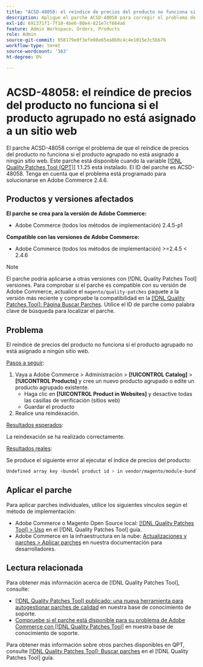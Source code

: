 ```yaml
---
title: "ACSD-48058: el reíndice de precios del producto no funciona si el producto agrupado no está asignado a un sitio web"
description: Aplique el parche ACSD-48058 para corregir el problema de Adobe Commerce en el que el reíndice de precios del producto no funciona si el producto agrupado no está asignado a ningún sitio web.
exl-id: 691371f1-7f10-4be6-80e4-821e7cf664a6
feature: Admin Workspace, Orders, Products
role: Admin
source-git-commit: 958179e0f3efe08e65ea8b0c4c4e1015e3c5bb76
workflow-type: tm+mt
source-wordcount: '363'
ht-degree: 0%

---
```


# ACSD-48058: el reíndice de precios del producto no funciona si el producto agrupado no está asignado a un sitio web

El parche ACSD-48058 corrige el problema de que el reíndice de precios del producto no funciona si el producto agrupado no está asignado a ningún sitio web. Este parche está disponible cuando la variable [[!DNL Quality Patches Tool (QPT)]](/help/announcements/adobe-commerce-announcements/magento-quality-patches-released-new-tool-to-self-serve-quality-patches.md) 1.1.25 está instalado. El ID del parche es ACSD-48058. Tenga en cuenta que el problema está programado para solucionarse en Adobe Commerce 2.4.6.

## Productos y versiones afectados

**El parche se crea para la versión de Adobe Commerce:**

* Adobe Commerce (todos los métodos de implementación) 2.4.5-p1

**Compatible con las versiones de Adobe Commerce:**

* Adobe Commerce (todos los métodos de implementación) >=2.4.5 &lt; 2.4.6

>[!NOTE]
>
>El parche podría aplicarse a otras versiones con [!DNL Quality Patches Tool] versiones. Para comprobar si el parche es compatible con su versión de Adobe Commerce, actualice el `magento/quality-patches` paquete a la versión más reciente y compruebe la compatibilidad en la [[!DNL Quality Patches Tool]: Página Buscar Parches](https://experienceleague.adobe.com/tools/commerce-quality-patches/index.html). Utilice el ID de parche como palabra clave de búsqueda para localizar el parche.

## Problema

El reíndice de precios del producto no funciona si el producto agrupado no está asignado a ningún sitio web.

<u>Pasos a seguir</u>:

1. Vaya a Adobe Commerce > Administración > **[!UICONTROL Catalog]** > **[!UICONTROL Products]** y cree un nuevo producto agrupado o edite un producto agrupado existente.
   * Haga clic en **[!UICONTROL Product in Websites]** y desactive todas las casillas de verificación (sitios web)
   * Guardar el producto
1. Realice una reindexación.

<u>Resultados esperados</u>:

La reindexación se ha realizado correctamente.

<u>Resultados reales</u>:

Se produce el siguiente error al ejecutar el índice de precios del producto:

```bash
Undefined array key <bundel product id > in vendor/magento/module-bundle/Model/ResourceModel/Indexer/Price/DisabledProductOptionPriceModifier.php on line 117
```

## Aplicar el parche

Para aplicar parches individuales, utilice los siguientes vínculos según el método de implementación:

* Adobe Commerce o Magento Open Source local: [[!DNL Quality Patches Tool] > Uso](https://experienceleague.adobe.com/docs/commerce-operations/tools/quality-patches-tool/usage.html) en el [!DNL Quality Patches Tool] guía.
* Adobe Commerce en la infraestructura en la nube: [Actualizaciones y parches > Aplicar parches](https://devdocs.magento.com/cloud/project/project-patch.html) en nuestra documentación para desarrolladores.

## Lectura relacionada

Para obtener más información acerca de [!DNL Quality Patches Tool], consulte:

* [[!DNL Quality Patches Tool] publicado: una nueva herramienta para autogestionar parches de calidad](/help/announcements/adobe-commerce-announcements/magento-quality-patches-released-new-tool-to-self-serve-quality-patches.md) en nuestra base de conocimiento de soporte.
* [Compruebe si el parche está disponible para su problema de Adobe Commerce con [!DNL Quality Patches Tool]](/help/support-tools/patches-available-in-qpt-tool/check-patch-for-magento-issue-with-magento-quality-patches.md) en nuestra base de conocimiento de soporte.

Para obtener más información sobre otros parches disponibles en QPT, consulte [[!DNL Quality Patches Tool]: Buscar parches](https://experienceleague.adobe.com/tools/commerce-quality-patches/index.html) en el [!DNL Quality Patches Tool] guía.
